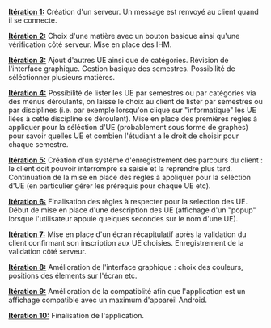 <ins>**Itération 1:**</ins>      Création d'un serveur. Un message est renvoyé au client quand il se connecte.

<ins>**Itération 2:**</ins>      Choix d'une matière avec un bouton basique ainsi qu'une vérification côté serveur. Mise en place des IHM.

<ins>**Itération 3:**</ins>      Ajout d'autres UE ainsi que de catégories. Révision de l'interface graphique. Gestion basique des semestres. Possibilité de séléctionner plusieurs matières. 

<ins>**Itération 4:**</ins>      Possibilité de lister les UE par semestres ou par catégories via des menus déroulants, on laisse le choix au client de lister par semestres ou par disciplines (i.e. par exemple lorsqu'on clique sur "informatique" les UE liées à cette discipline se déroulent). Mise en place des premières règles à appliquer pour la séléction d'UE (probablement sous forme de graphes) pour savoir quelles UE et combien l'étudiant a le droit de choisir pour chaque semestre.

<ins>**Itération 5:**</ins>      Création d'un système d'enregistrement des parcours du client : le client doit pouvoir interrompre sa saisie et la reprendre plus tard. Continuation de la mise en place des règles à appliquer pour la séléction d'UE (en particulier gérer les prérequis pour chaque UE etc).

<ins>**Itération 6:**</ins>      Finalisation des règles à respecter pour la selection des UE. Début de mise en place d'une description des UE (affichage d'un "popup" lorsque l'utilisateur appuie quelques secondes sur le nom d'une UE).

<ins>**Itération 7:**</ins>      Mise en place d'un écran récapitulatif après la validation du client confirmant son inscription aux UE choisies. Enregistrement de la validation côté serveur.

<ins>**Itération 8:**</ins>      Amélioration de l'interface graphique : choix des couleurs, positions des élements sur l'écran etc.

<ins>**Itération 9:**</ins>      Amélioration de la compatiblité afin que l'application est un affichage compatible avec un maximum d'appareil Android.

<ins>**Itération 10:**</ins>     Finalisation de l'application.
